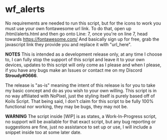 # wf_alerts
 No requirements are needed to run this script, but for the icons to work you must use your own fontawesome url link.
 To do that, open up /html/alerts.html and then go onto Line: 7, once you're on line 7, head towards https://fontawesome.com/
 And basically sign up for free, grab the javascript link they provide you and replace it with "url_here".
 
 **NOTES** 
 This is intended as a development release only, at any time I choose to, I can fully stop the support of this script and leave it to your own devices, updates to this script will only come as I please and when I please, if you have any bugs make an Issues or contact me on my Discord **Stroudy#0666**.
 
 The release is "as-is" meaning the intent of this release is for you to take my basic concept and do as you wish to your own willing.
 This script is in no way affiliated with NoPixel, just the styling itself is purely based off of Koils Script.
 That being said, I don't claim for this script to be fully 100% functional nor working, they may be bugs, they may not be.



**WARNING**
The script inside [WIP] is as states, a Work-In-Progress script, no support will be available for that exact script, but any bug reporting or suggestions are fine, just no assistance to set up or use, I will include a snippet inside too at some later date.
